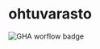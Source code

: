 # ohtuvarasto
![GHA worflow badge](https://github.com/gitelras/ohtuvarasto/actions/workflows/main.yml/badge.svg)





